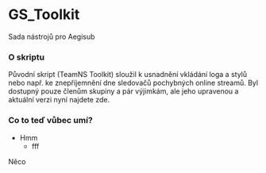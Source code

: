 # GS_Toolkit
Sada nástrojů pro Aegisub
### O skriptu
Původní skript (TeamNS Toolkit) sloužil k usnadnění vkládání loga a stylů nebo např. ke znepříjemnění dne sledovačů pochybných online streamů. Byl dostupný pouze členům skupiny a pár výjimkám, ale jeho upravenou a aktuální verzi nyní najdete zde.
### Co to teď vůbec umí?
- Hmm
  - fff

Něco
